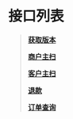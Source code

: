 # 接口列表

> [**获取版本**](/winSDK/api-list/getVersion.md)
>
> [**商户主扫**](/winSDK/api-list/mercPay.md)
>
> [**客户主扫**](/winSDK/api-list/customerPay.md)
>
> [**退款**](/winSDK/api-list/refundPay.md)
>
> [**订单查询**](/winSDK/api-list/queryOrder.md)





